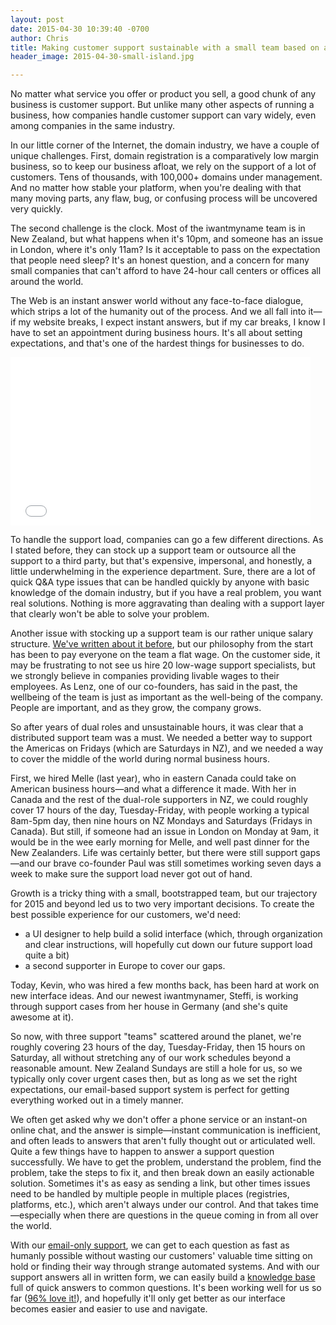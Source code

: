 ```yaml
---
layout: post
date: 2015-04-30 10:39:40 -0700
author: Chris
title: Making customer support sustainable with a small team based on a tiny island
header_image: 2015-04-30-small-island.jpg

---
```


<!-- excerpt -->

No matter what service you offer or product you sell, a good chunk of any business is customer support. But unlike many other aspects of running a business, how companies handle customer support can vary widely, even among companies in the same industry.

In our little corner of the Internet, the domain industry, we have a couple of unique challenges. First, domain registration is a comparatively low margin business, so to keep our business afloat, we rely on the support of a lot of customers. Tens of thousands, with 100,000+ domains under management. And no matter how stable your platform, when you're dealing with that many moving parts, any flaw, bug, or confusing process will be uncovered very quickly.

<!-- /excerpt -->

The second challenge is the clock. Most of the iwantmyname team is in New Zealand, but what happens when it's 10pm, and someone has an issue in London, where it's only 11am? Is it acceptable to pass on the expectation that people need sleep? It's an honest question, and a concern for many small companies that can't afford to have 24-hour call centers or offices all around the world. 

The Web is an instant answer world without any face-to-face dialogue, which strips a lot of the humanity out of the process. And we all fall into it—if my website breaks, I expect instant answers, but if my car breaks, I know I have to set an appointment during business hours. It's all about setting expectations, and that's one of the hardest things for businesses to do.

<iframe src="//giphy.com/embed/j62Hmj6SMpJV6?html5=true" width="480" height="269" frameBorder="0" webkitAllowFullScreen mozallowfullscreen allowFullScreen></iframe>

To handle the support load, companies can go a few different directions. As I stated before, they can stock up a support team or outsource all the support to a third party, but that's expensive, impersonal, and honestly, a little underwhelming in the experience department. Sure, there are a lot of quick Q&A type issues that can be handled quickly by anyone with basic knowledge of the domain industry, but if you have a real problem, you want real solutions. Nothing is more aggravating than dealing with a support layer that clearly won't be able to solve your problem.

Another issue with stocking up a support team is our rather unique salary structure. [We've written about it before](https://iwantmyname.com/blog/2014/05/culture-at-iwmn-part-one.html), but our philosophy from the start has been to pay everyone on the team a flat wage. On the customer side, it may be frustrating to not see us hire 20 low-wage support specialists, but we strongly believe in companies providing livable wages to their employees. As Lenz, one of our co-founders, has said in the past, the wellbeing of the team is just as important as the well-being of the company. People are important, and as they grow, the company grows.

So after years of dual roles and unsustainable hours, it was clear that a distributed support team was a must. We needed a better way to support the Americas on Fridays (which are Saturdays in NZ), and we needed a way to cover the middle of the world during normal business hours. 

First, we hired Melle (last year), who in eastern Canada could take on American business hours—and what a difference it made. With her in Canada and the rest of the dual-role supporters in NZ, we could roughly cover 17 hours of the day, Tuesday-Friday, with people working a typical 8am-5pm day, then nine hours on NZ Mondays and Saturdays (Fridays in Canada). But still, if someone had an issue in London on Monday at 9am, it would be in the wee early morning for Melle, and well past dinner for the New Zealanders. Life was certainly better, but there were still support gaps—and our brave co-founder Paul was still sometimes working seven days a week to make sure the support load never got out of hand.

Growth is a tricky thing with a small, bootstrapped team, but our trajectory for 2015 and beyond led us to two very important decisions. To create the best possible experience for our customers, we'd need:

+ a UI designer to help build a solid interface (which, through organization and clear instructions, will hopefully cut down our future support load quite a bit)
+ a second supporter in Europe to cover our gaps.

Today, Kevin, who was hired a few months back, has been hard at work on new interface ideas. And our newest iwantmynamer, Steffi, is working through support cases from her house in Germany (and she's quite awesome at it).

So now, with three support "teams" scattered around the planet, we're roughly covering 23 hours of the day, Tuesday-Friday, then 15 hours on Saturday, all without stretching any of our work schedules beyond a reasonable amount. New Zealand Sundays are still a hole for us, so we typically only cover urgent cases then, but as long as we set the right expectations, our email-based support system is perfect for getting everything worked out in a timely manner.

We often get asked why we don't offer a phone service or an instant-on online chat, and the answer is simple—instant communication is inefficient, and often leads to answers that aren't fully thought out or articulated well. Quite a few things have to happen to answer a support question successfully. We have to get the problem, understand the problem, find the problem, take the steps to fix it, and then break down an easily actionable solution. Sometimes it's as easy as sending a link, but other times issues need to be handled by multiple people in multiple places (registries, platforms, etc.), which aren't always under our control. And that takes time—especially when there are questions in the queue coming in from all over the world.

With our [email-only support](https://iwantmyname.com/support), we can get to each question as fast as humanly possible without wasting our customers' valuable time sitting on hold or finding their way through strange automated systems. And with our support answers all in written form, we can easily build a [knowledge base](https://help.iwantmyname.com) full of quick answers to common questions. It's been working well for us so far ([96% love it!](http://public.nicereply.com/iwantmyname)), and hopefully it'll only get better as our interface becomes easier and easier to use and navigate.